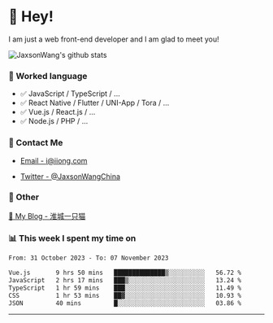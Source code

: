 # 👋 Hey!

I am just a web front-end developer and I am glad to meet you!

![JaxsonWang's github stats](https://github-readme-stats.vercel.app/api?username=JaxsonWang&&show_icons=true&&title_color=1abc9c&&icon_color=1abc9c)


### 📝 Worked language

- ✅ JavaScript / TypeScript / ...
- ✅ React Native / Flutter / UNI-App / Tora / ...
- ✅ Vue.js / React.js / ...
- ✅ Node.js / PHP / ...

### 📮 Contact Me

- [Email - i@iiong.com](mailto:i@iiong.com)

- [Twitter - @JaxsonWangChina](https://twitter.com/JaxsonWangChina)

### 🤪 Other

[📌 My Blog - 淮城一只猫](https://iiong.com)

### 📊 This week I spent my time on

<!--START_SECTION:waka-->

```txt
From: 31 October 2023 - To: 07 November 2023

Vue.js       9 hrs 50 mins   ██████████████▒░░░░░░░░░░   56.72 %
JavaScript   2 hrs 17 mins   ███▒░░░░░░░░░░░░░░░░░░░░░   13.24 %
TypeScript   1 hr 59 mins    ███░░░░░░░░░░░░░░░░░░░░░░   11.49 %
CSS          1 hr 53 mins    ██▓░░░░░░░░░░░░░░░░░░░░░░   10.93 %
JSON         40 mins         █░░░░░░░░░░░░░░░░░░░░░░░░   03.86 %
```

<!--END_SECTION:waka-->

---
